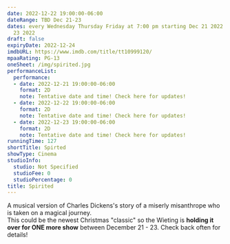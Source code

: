 ```yaml
---
date: 2022-12-22 19:00:00-06:00
dateRange: TBD Dec 21-23
dates: every Wednesday Thursday Friday at 7:00 pm starting Dec 21 2022 ending Dec
  23 2022
draft: false
expiryDate: 2022-12-24
imdbURL: https://www.imdb.com/title/tt10999120/
mpaaRating: PG-13
oneSheet: /img/spirited.jpg
performanceList:
  performance:
  - date: 2022-12-21 19:00:00-06:00
    format: 2D
    note: Tentative date and time! Check here for updates!
  - date: 2022-12-22 19:00:00-06:00
    format: 2D
    note: Tentative date and time! Check here for updates!
  - date: 2022-12-23 19:00:00-06:00
    format: 2D
    note: Tentative date and time! Check here for updates!
runningTime: 127
shortTitle: Spirted
showType: Cinema
studioInfo:
  studio: Not Specified
  studioFee: 0
  studioPercentage: 0
title: Spirited
---
```


A musical version of Charles Dickens's story of a miserly misanthrope who is taken on a magical journey.  <br/>This could be the newest Christmas "classic" so the Wieting is **holding it over for ONE more show** between December 21 - 23.  Check back often for details!